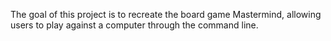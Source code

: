 The goal of this project is to recreate the board game Mastermind, allowing users to play against a computer through the command line. 